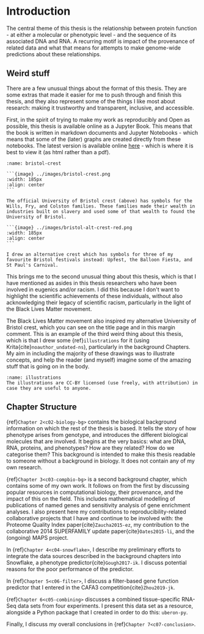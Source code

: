 # Introduction

<!--
NOTES:
* Around 3 pages long - like a longer version of the abstract
* List my contributions
* Explain what each chapter is and why it is there.
Short, so can probably be a bit more fussy about style, e.g.:
* No passive voice (zombie test).
* Varied sentence length.

Notes on chapters:
-->

[//]: # (TODO: Check that this is true)

The central theme of this thesis is the relationship between protein function - at either a molecular or phenotypic level - and the sequence of its associated DNA and RNA. 
A recurring motif is impact of the provenance of related data and what that means for attempts to make genome-wide predictions about these relationships. 

## Weird stuff

There are a few unusual things about the format of this thesis. 
They are some extras that made it easier for me to push through and finish this thesis, and they also represent some of the things I like most about research: making it trustworthy and transparent, inclusive, and accessible.

[//]: # (TODO: Cite Jupyter Book)

First, in the spirit of trying to make my work as reproducibly and Open as possible, this thesis is available online as a Jupyter Book.
This means that the book is written in markdown documents and Jupyter Notebooks - which means that some of the (later) graphs are created directly from these notebooks.
The latest version is available online [here](https://nataliethurlby.github.io/phenotype_from_genotype/) - which is where it is best to view it (as html rather than a pdf). 

[//]: # (TODO: Crest compare)

````{margin} Bristol Crest
:name: bristol-crest

```{image} ../images/bristol-crest.png
:width: 185px
:align: center
```

The official University of Bristol crest (above) has symbols for the Wills, Fry, and Colston families. These families made their wealth in industries built on slavery and used some of that wealth to found the University of Bristol.

```{image} ../images/bristol-alt-crest-red.png
:width: 185px
:align: center
```

I drew an alternative crest which has symbols for three of my favourite Bristol festivals instead: Upfest, the Balloon Fiesta, and St Paul's Carnival.
````

This brings me to the second unusual thing about this thesis, which is that I have mentioned as asides in this thesis researchers who have been involved in eugenics and/or racism. 
I did this because I don't want to highlight the scientific achievements of these individuals, without also acknowledging their legacy of scientific racism, particularly in the light of the Black Lives Matter movement.

The Black Lives Matter movement also inspired my alternative University of Bristol crest, which you can see on the title page and in this margin comment.
This is an example of the third weird thing about this thesis, which is that I drew some {ref}`illustrations` for it (using Krita{cite}`noauthor_undated-ns`), particularly in the background Chapters.
My aim in including the majority of these drawings was to illustrate concepts, and help the reader (and myself) imagine some of the amazing stuff that is going on in the body.

```{margin} Illustrations 
:name: illustrations
The illustrations are CC-BY licensed (use freely, with attribution) in case they are useful to anyone. 
```

## Chapter Structure

{ref}`Chapter 2<c02-biology-bg>` contains the biological background information on which the rest of the thesis is based. 
It tells the story of how phenotype arises from genotype, and introduces the different biological molecules that are involved. 
It begins at the very basics: what are DNA, RNA, proteins, and phenotypes? 
How are they related?
How do we categorise them?
This background is intended to make this thesis readable to someone without a background in biology. 
It does not contain any of my own research. 

{ref}`Chapter 3<c03-compbio-bg>` is a second background chapter, which contains some of my own work. 
It follows on from the first by discussing popular resources in computational biology, their provenance, and the impact of this on the field. 
This includes mathematical modelling of publications of named genes and sensitivity analysis of gene enrichment analyses. 
I also present here my contributions to reproducibility-related collaborative projects that I have and continue to be involved with: the Proteome Quality Index paper{cite}`Zaucha2015-ez`, my contribution to the collaborative 2014 SUPERFAMILY update paper{cite}`Oates2015-li`, and the (ongoing) MAPS project. 

In {ref}`Chapter 4<c04-snowflake>`, I describe my preliminary efforts to integrate the data sources described in the background chapters into Snowflake, a phenotype predictor{cite}`Gough2017-ik`. I discuss potential reasons for the poor performance of the predictor.

In {ref}`Chapter 5<c06-filter>`, I discuss a filter-based gene function predictor that I entered in the CAFA3 competition{cite}`Zhou2019-jk`. 

[//]: # (TODO: Add a zenodo reference to uberon-py, and cite it)
[//]: # (TODO: Upload data and give it a zenodo reference and cite it)

{ref}`Chapter 6<c05-combining>` discusses a combined tissue-specific RNA-Seq data sets from four experiments.
I present this data set as a resource, alongside a Python package that I created in order to do this: `uberon-py`.

Finally, I discuss my overall conclusions in {ref}`Chapter 7<c07-conclusion>`.
